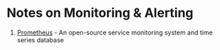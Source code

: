 Notes on Monitoring & Alerting
===============================

1. [Prometheus](prometheus.io) - An open-source service monitoring system and time series database
